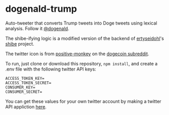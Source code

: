 # dogenald-trump
Auto-tweeter that converts Trump tweets into Doge tweets using lexical analysis. Follow it [@dogenald](https://twitter.com/dogenald).

The shibe-ifying logic is a modified version of the backend of [ertyseidohl](https://github.com/ertyseidohl)'s [shibe](https://github.com/ertyseidohl/shibe) project.

The twitter icon is from [positive-monkey](https://www.reddit.com/user/positive-monkey) on the [dogecoin subreddit](https://www.reddit.com/r/dogecoin/comments/871xxa/dogenald_trump/).

To run, just clone or download this repository, `npm install`, and create a .env file with the following twitter API keys:
```
ACCESS_TOKEN_KEY=
ACCESS_TOKEN_SECRET=
CONSUMER_KEY=
CONSUMER_SECRET=
```
You can get these values for your own twitter account by making a twitter API appliction [here](https://apps.twitter.com/).
